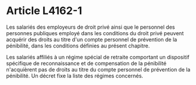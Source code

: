 # Article L4162-1

Les salariés des employeurs de droit privé ainsi que le personnel des personnes publiques employé dans les conditions du droit privé peuvent acquérir des droits au titre d'un compte personnel de prévention de la pénibilité, dans les conditions définies au présent chapitre.
  
   
Les salariés affiliés à un régime spécial de retraite comportant un dispositif spécifique de reconnaissance et de compensation de la pénibilité n'acquièrent pas de droits au titre du compte personnel de prévention de la pénibilité. Un décret fixe la liste des régimes concernés.